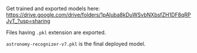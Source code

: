 Get trained and exported models here: https://drive.google.com/drive/folders/1pAluba8kDuWSvbNXbsfZH1DF8qRPJyT_?usp=sharing <br/>

Files having `.pkl` extension are exported. <br>

`astronomy-recognizer-v7.pkl` is the final deployed model.